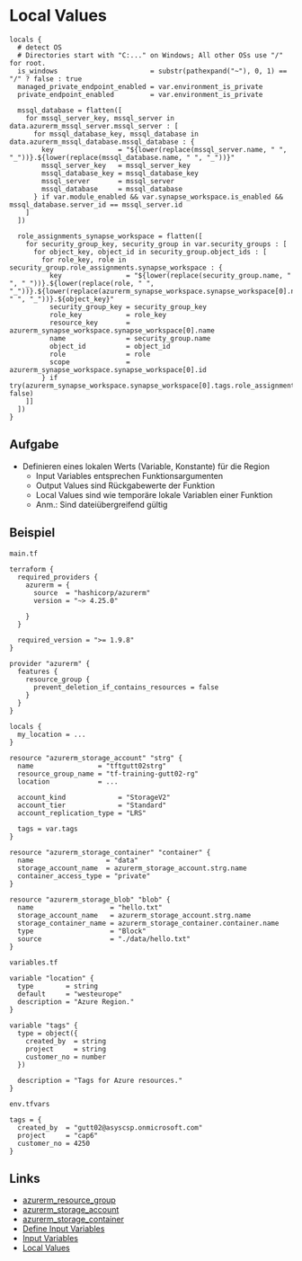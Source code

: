 # Local Values

```hcl
locals {
  # detect OS
  # Directories start with "C:..." on Windows; All other OSs use "/" for root.
  is_windows                       = substr(pathexpand("~"), 0, 1) == "/" ? false : true
  managed_private_endpoint_enabled = var.environment_is_private
  private_endpoint_enabled         = var.environment_is_private

  mssql_database = flatten([
    for mssql_server_key, mssql_server in data.azurerm_mssql_server.mssql_server : [
      for mssql_database_key, mssql_database in data.azurerm_mssql_database.mssql_database : {
        key                = "${lower(replace(mssql_server.name, " ", "_"))}.${lower(replace(mssql_database.name, " ", "_"))}"
        mssql_server_key   = mssql_server_key
        mssql_database_key = mssql_database_key
        mssql_server       = mssql_server
        mssql_database     = mssql_database
      } if var.module_enabled && var.synapse_workspace.is_enabled && mssql_database.server_id == mssql_server.id
    ]
  ])

  role_assignments_synapse_workspace = flatten([
    for security_group_key, security_group in var.security_groups : [
      for object_key, object_id in security_group.object_ids : [
        for role_key, role in security_group.role_assignments.synapse_workspace : {
          key                = "${lower(replace(security_group.name, " ", "_"))}.${lower(replace(role, " ", "_"))}.${lower(replace(azurerm_synapse_workspace.synapse_workspace[0].name, " ", "_"))}.${object_key}"
          security_group_key = security_group_key
          role_key           = role_key
          resource_key       = azurerm_synapse_workspace.synapse_workspace[0].name
          name               = security_group.name
          object_id          = object_id
          role               = role
          scope              = azurerm_synapse_workspace.synapse_workspace[0].id
        } if try(azurerm_synapse_workspace.synapse_workspace[0].tags.role_assignment_enabled, false)
    ]]
  ])
}
```

## Aufgabe

* Definieren eines lokalen Werts (Variable, Konstante) für die Region
  * Input Variables entsprechen Funktionsargumenten
  * Output Values sind Rückgabewerte der Funktion
  * Local Values sind wie temporäre lokale Variablen einer Funktion
  * Anm.: Sind dateiübergreifend gültig

## Beispiel

`main.tf`
```hcl
terraform {
  required_providers {
    azurerm = {
      source  = "hashicorp/azurerm"
      version = "~> 4.25.0"

    }
  }

  required_version = ">= 1.9.8"
}

provider "azurerm" {
  features {
    resource_group {
      prevent_deletion_if_contains_resources = false
    }
  }
}

locals {
  my_location = ...
}

resource "azurerm_storage_account" "strg" {
  name                = "tftgutt02strg"
  resource_group_name = "tf-training-gutt02-rg"
  location            = ...

  account_kind             = "StorageV2"
  account_tier             = "Standard"
  account_replication_type = "LRS"

  tags = var.tags
}

resource "azurerm_storage_container" "container" {
  name                  = "data"
  storage_account_name  = azurerm_storage_account.strg.name
  container_access_type = "private"
}

resource "azurerm_storage_blob" "blob" {
  name                   = "hello.txt"
  storage_account_name   = azurerm_storage_account.strg.name
  storage_container_name = azurerm_storage_container.container.name
  type                   = "Block"
  source                 = "./data/hello.txt"
}
```

`variables.tf`
```hcl
variable "location" {
  type        = string
  default     = "westeurope"
  description = "Azure Region."
}

variable "tags" {
  type = object({
    created_by  = string
    project     = string
    customer_no = number
  })

  description = "Tags for Azure resources."
}
```

`env.tfvars`
```hcl
tags = {
  created_by  = "gutt02@asyscsp.onmicrosoft.com"
  project     = "cap6"
  customer_no = 4250
}
```

## Links

* [azurerm_resource_group](https://registry.terraform.io/providers/hashicorp/azurerm/latest/docs/resources/resource_group)
* [azurerm_storage_account](https://registry.terraform.io/providers/hashicorp/azurerm/latest/docs/resources/storage_account)
* [azurerm_storage_container](https://registry.terraform.io/providers/hashicorp/azurerm/latest/docs/resources/storage_container)
* [Define Input Variables](https://learn.hashicorp.com/tutorials/terraform/azure-variables)
* [Input Variables](https://www.terraform.io/docs/language/values/variables.html)
* [Local Values](https://www.terraform.io/docs/language/values/locals.html)
